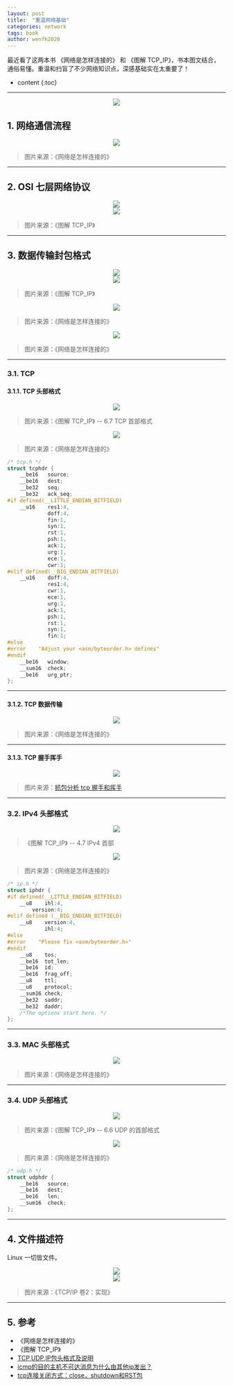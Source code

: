 ```yaml
---
layout: post
title:  "重温网络基础"
categories: network
tags: book
author: wenfh2020
---
```


最近看了这两本书 《网络是怎样连接的》 和 《图解 TCP_IP》，书本图文结合，通俗易懂。重温和扫盲了不少网络知识点，深感基础实在太重要了！




* content
{:toc}

---

<div align=center><img src="/images/2021-06-13-07-37-38.png" data-action="zoom"/></div>

## 1. 网络通信流程

<div align=center><img src="/images/2021-06-08-08-12-57.png" data-action="zoom"/></div>

> 图片来源：《网络是怎样连接的》

---

## 2. OSI 七层网络协议

<div align=center><img src="/images/2021-06-11-13-36-24.png" data-action="zoom"/></div>

<div align=center><img src="/images/2021-06-11-13-35-05.png" data-action="zoom"/></div>

> 图片来源：《图解 TCP_IP》

---

## 3. 数据传输封包格式

<div align=center><img src="/images/2021-06-08-08-30-32.png" data-action="zoom"/></div>

<div align=center><img src="/images/2021-06-09-11-01-49.png" data-action="zoom"/></div>

> 图片来源：《图解 TCP_IP》

<div align=center><img src="/images/2021-06-09-06-44-35.png" data-action="zoom"/></div>

> 图片来源：《网络是怎样连接的》

<div align=center><img src="/images/2021-06-09-06-44-13.png" data-action="zoom"/></div>

> 图片来源：《网络是怎样连接的》

---

### 3.1. TCP

#### 3.1.1. TCP 头部格式

<div align=center><img src="/images/2021-06-11-16-02-53.png" data-action="zoom"/></div>

> 图片来源：《图解 TCP_IP》 -- 6.7 TCP 首部格式

<div align=center><img src="/images/2021-06-08-08-22-52.png" data-action="zoom"/></div>

> 图片来源：《网络是怎样连接的》

```c
/* tcp.h */
struct tcphdr {
    __be16   source;
    __be16   dest;
    __be32   seq;
    __be32   ack_seq;
#if defined(__LITTLE_ENDIAN_BITFIELD)
    __u16    res1:4,
             doff:4,
             fin:1,
             syn:1,
             rst:1,
             psh:1,
             ack:1,
             urg:1,
             ece:1,
             cwr:1;
#elif defined(__BIG_ENDIAN_BITFIELD)
    __u16    doff:4,
             res1:4,
             cwr:1,
             ece:1,
             urg:1,
             ack:1,
             psh:1,
             rst:1,
             syn:1,
             fin:1;
#else
#error    "Adjust your <asm/byteorder.h> defines"
#endif    
    __be16   window;
    __sum16  check;
    __be16   urg_ptr;
};
```

---

#### 3.1.2. TCP 数据传输

<div align=center><img src="/images/2021-06-08-16-50-12.png" data-action="zoom"/></div>

> 图片来源：《网络是怎样连接的》

---

#### 3.1.3. TCP 握手挥手

<div align=center><img src="/images/2021-06-08-17-01-28.png" data-action="zoom"/></div>

> 图片来源：[抓包分析 tcp 握手和挥手](https://wenfh2020.com/2020/04/12/tcp-handshakes-waves/)

---

### 3.2. IPv4 头部格式

<div align=center><img src="/images/2021-06-11-13-43-59.png" data-action="zoom"/></div>

>《图解 TCP_IP》 -- 4.7 IPv4 首部

<div align=center><img src="/images/2021-06-08-08-40-07.png" data-action="zoom"/></div>

> 图片来源：《网络是怎样连接的》

```c
/* ip.h */
struct iphdr {
#if defined(__LITTLE_ENDIAN_BITFIELD)
    __u8    ihl:4,
        version:4;
#elif defined (__BIG_ENDIAN_BITFIELD)
    __u8    version:4,
            ihl:4;
#else
#error    "Please fix <asm/byteorder.h>"
#endif
    __u8    tos;
    __be16  tot_len;
    __be16  id;
    __be16  frag_off;
    __u8    ttl;
    __u8    protocol;
    __sum16 check;
    __be32  saddr;
    __be32  daddr;
    /*The options start here. */
};
```

---

### 3.3. MAC 头部格式

<div align=center><img src="/images/2021-06-08-09-27-42.png" data-action="zoom"/></div>

> 图片来源：《网络是怎样连接的》

---

### 3.4. UDP 头部格式

<div align=center><img src="/images/2021-06-11-16-10-54.png" data-action="zoom"/></div>

>图片来源：《图解 TCP_IP》 -- 6.6 UDP 的首部格式

<div align=center><img src="/images/2021-06-08-16-29-20.png" data-action="zoom"/></div>

> 图片来源：《网络是怎样连接的》

```c
/* udp.h */
struct udphdr {
    __be16   source;
    __be16   dest;
    __be16   len;
    __sum16  check;
};
```

---

## 4. 文件描述符

Linux 一切皆文件。

<div align=center><img src="/images/2021-07-07-14-08-09.png" data-action="zoom"/></div>

<div align=center><img src="/images/2021-07-07-14-07-45.png" data-action="zoom"/></div>

> 图片来源：《TCP/IP 卷2：实现》

---

## 5. 参考

* 《网络是怎样连接的》
* 《图解 TCP_IP》
* [TCP,UDP,IP包头格式及说明](https://blog.csdn.net/qq_30549833/article/details/60139328)
* [icmp的目的主机不可达消息为什么由其他ip发出？](https://blog.csdn.net/wj31932/article/details/114326471)
* [tcp连接关闭方式：close，shutdown和RST包](https://blog.csdn.net/yyfaith/article/details/80176882)
